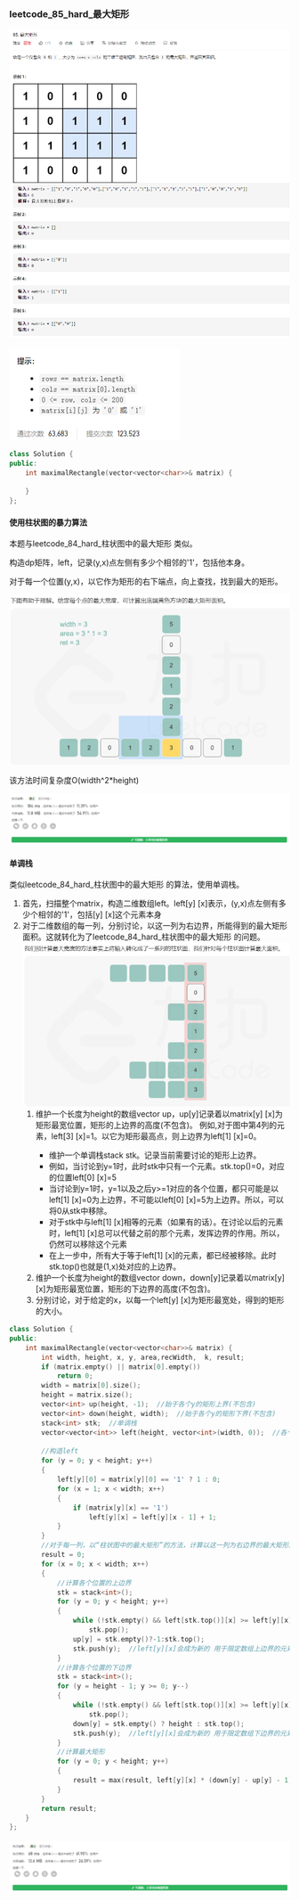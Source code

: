 ### leetcode_85_hard_最大矩形

![image-20210102191214049](Untitled.assets/image-20210102191214049.png)

![image-20210102191224532](Untitled.assets/image-20210102191224532.png)

```c++
class Solution {
public:
    int maximalRectangle(vector<vector<char>>& matrix) {

    }
};
```

#### 使用柱状图的暴力算法

本题与leetcode_84_hard_柱状图中的最大矩形 类似。

构造dp矩阵，left，记录(y,x)点左侧有多少个相邻的'1'，包括他本身。

对于每一个位置(y,x)，以它作为矩形的右下端点，向上查找，找到最大的矩形。

![image-20210102194307167](Untitled.assets/image-20210102194307167.png)

该方法时间复杂度O(width^2*height)

![image-20210102195309705](Untitled.assets/image-20210102195309705.png)

#### 单调栈

类似leetcode_84_hard_柱状图中的最大矩形 的算法，使用单调栈。

1. 首先，扫描整个matrix，构造二维数组left。left[y] [x]表示，(y,x)点左侧有多少个相邻的'1'，包括[y] [x]这个元素本身
2. 对于二维数组的每一列，分别讨论，以这一列为右边界，所能得到的最大矩形面积。这就转化为了leetcode_84_hard_柱状图中的最大矩形 的问题。![image-20210102204027215](Untitled.assets/image-20210102204027215.png)
   1. 维护一个长度为height的数组vector<int> up，up[y]记录着以matrix[y] [x]为矩形最宽位置，矩形的上边界的高度(不包含)。 例如,对于图中第4列的元素，left[3] [x]=1。以它为矩形最高点，则上边界为left[1] [x]=0。
      - 维护一个单调栈stack<int> stk。记录当前需要讨论的矩形上边界。
      - 例如，当讨论到y=1时，此时stk中只有一个元素。stk.top()=0，对应的位置left[0] [x]=5
      - 当讨论到y=1时，y=1以及之后y>=1对应的各个位置，都只可能是以left[1] [x]=0为上边界，不可能以left[0] [x]=5为上边界。所以，可以将0从stk中移除。
      - 对于stk中与left[1] [x]相等的元素（如果有的话）。在讨论以后的元素时，left[1] [x]总可以代替之前的那个元素，发挥边界的作用。所以，仍然可以移除这个元素
      - 在上一步中，所有大于等于left[1] [x]的元素，都已经被移除。此时 stk.top()也就是(1,x)处对应的上边界。
   2. 维护一个长度为height的数组vector<int> down，down[y]记录着以matrix[y] [x]为矩形最宽位置，矩形的下边界的高度(不包含)。
   3. 分别讨论，对于给定的x，以每一个left[y] [x]为矩形最宽处，得到的矩形的大小。

```c++
class Solution {
public:
    int maximalRectangle(vector<vector<char>>& matrix) {
        int width, height, x, y, area,recWidth,  k, result;
        if (matrix.empty() || matrix[0].empty())
            return 0;
        width = matrix[0].size();
        height = matrix.size();
        vector<int> up(height, -1);  //始于各个y的矩形上界(不包含)
        vector<int> down(height, width);  //始于各个y的矩形下界(不包含)
        stack<int> stk;  //单调栈
        vector<vector<int>> left(height, vector<int>(width, 0));  //各个位置，左侧有几个连续的'1' (包括本身)

        //构造left
        for (y = 0; y < height; y++)
        {
            left[y][0] = matrix[y][0] == '1' ? 1 : 0;
            for (x = 1; x < width; x++)
            {
                if (matrix[y][x] == '1')
                    left[y][x] = left[y][x - 1] + 1;
            }
        }
        //对于每一列，以“柱状图中的最大矩形”的方法，计算以这一列为右边界的最大矩形面积
        result = 0;
        for (x = 0; x < width; x++)
        {
            //计算各个位置的上边界
            stk = stack<int>();
            for (y = 0; y < height; y++)  
            {
                while (!stk.empty() && left[stk.top()][x] >= left[y][x])  //清空大于等于left[y][x]的元素
                    stk.pop();
                up[y] = stk.empty()?-1:stk.top();
                stk.push(y);  //left[y][x]会成为新的 用于限定数组上边界的元素
            }
            //计算各个位置的下边界
            stk = stack<int>();
            for (y = height - 1; y >= 0; y--)
            {
                while (!stk.empty() && left[stk.top()][x] >= left[y][x])  //清空大于等于left[y][x]的元素
                    stk.pop();
                down[y] = stk.empty() ? height : stk.top();
                stk.push(y);  //left[y][x]会成为新的 用于限定数组下边界的元素
            }
            //计算最大矩形
            for (y = 0; y < height; y++)
            {
                result = max(result, left[y][x] * (down[y] - up[y] - 1));
            }
        }
        return result;
    }
};
```

![image-20210102205517286](Untitled.assets/image-20210102205517286.png)